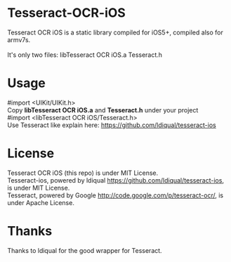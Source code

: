 Tesseract-OCR-iOS
=================

Tesseract OCR iOS is a static library compiled for iOS5+, compiled also for armv7s.
<br />
<br />
It's only two files:
libTesseract OCR iOS.a
Tesseract.h

Usage
=================

#import <UIKit/UIKit.h>
<br />
Copy <strong>libTesseract OCR iOS.a</strong> and <strong>Tesseract.h</strong> under your project
<br />
#import <libTesseract OCR iOS/Tesseract.h>
<br />
Use Tesseract like explain here: https://github.com/ldiqual/tesseract-ios

License
=================

Tesseract OCR iOS (this repo) is under MIT License.
<br />
Tesseract-ios, powered by ldiqual https://github.com/ldiqual/tesseract-ios, is under MIT License.
<br />
Tesseract, powered by Google http://code.google.com/p/tesseract-ocr/, is under Apache License.

Thanks
=================

Thanks to ldiqual for the good wrapper for Tesseract.
